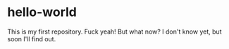 # hello-world
This is my first repository. Fuck yeah!
But what now? I don't know yet, but soon I'll find out.

